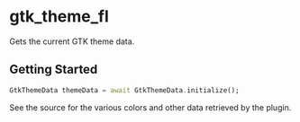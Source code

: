 # gtk_theme_fl

Gets the current GTK theme data.

## Getting Started
```dart
GtkThemeData themeData = await GtkThemeData.initialize();
```
See the source for the various colors and other data retrieved by the plugin.
